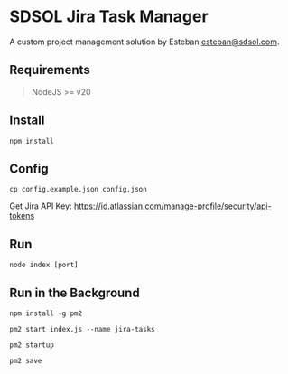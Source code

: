 SDSOL Jira Task Manager
=============

A custom project management solution by Esteban <esteban@sdsol.com>.

## Requirements

> NodeJS >= v20

## Install

```
npm install
```

## Config


```
cp config.example.json config.json
```

Get Jira API Key: https://id.atlassian.com/manage-profile/security/api-tokens


## Run

```
node index [port]
```

## Run in the Background

```
npm install -g pm2
```

```
pm2 start index.js --name jira-tasks
```

```
pm2 startup
```

```
pm2 save
```